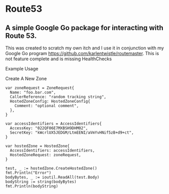# Route53 #

## A simple Google Go package for interacting with Route 53. ##

This was created to scratch my own itch and I use it in conjunction with my Google Go program https://github.com/karlentwistle/routemaster. This is not feature complete and is missing HealthChecks

Example Usage

Create A New Zone


    var zoneRequest = ZoneRequest{
      Name: "foo.bar.com", 
      CallerReference: "random tracking string", 
      HostedZoneConfig: HostedZoneConfig{
        Comment: "optional comment",
      },
    }

    var accessIdentifiers = AccessIdentifiers{
      AccessKey: "022QF06E7MXBSH9DHM02", 
      SecretKey: "kWcrlUX5JEDGM/LtmEENI/aVmYvHNif5zB+d9+ct",
    }

    var hostedZone = HostedZone{
      AccessIdentifiers: accessIdentifiers, 
      HostedZoneRequest: zoneRequest, 
    }

    test, _ := hostedZone.CreateHostedZone()
    fmt.Println("Error")
    bodyBytes, _ := ioutil.ReadAll(test.Body) 
    bodyString := string(bodyBytes) 
    fmt.Println(bodyString)

